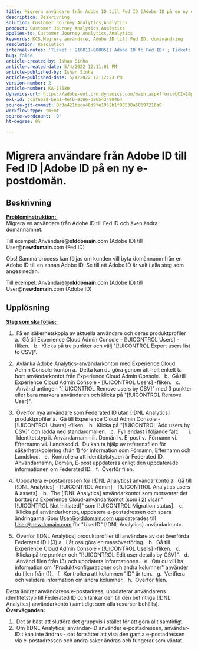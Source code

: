 ```yaml
---
title: Migrera användare från Adobe ID till Fed ID |Adobe ID på en ny e-postdomän.
description: Beskrivning
solution: Customer Journey Analytics,Analytics
product: Customer Journey Analytics,Analytics
applies-to: Customer Journey Analytics,Analytics
keywords: KCS,Migrera användare, Adobe ID till Fed ID, domänändring
resolution: Resolution
internal-notes: 'Ticket : 210811-000051( Adobe ID to Fed ID) ; Ticket: 210916-000306 (Adobe ID to Adobe ID)'
bug: false
article-created-by: Ishan Sinha
article-created-date: 5/4/2022 12:11:01 PM
article-published-by: Ishan Sinha
article-published-date: 5/4/2022 12:12:23 PM
version-number: 2
article-number: KA-17580
dynamics-url: https://adobe-ent.crm.dynamics.com/main.aspx?forceUCI=1&pagetype=entityrecord&etn=knowledgearticle&id=0868c43f-a3cb-ec11-a7b5-6045bd00db25
exl-id: ccaf66a8-bea1-4efb-9386-d965434804b4
source-git-commit: 0c3e421beca46d9fe1952b1f98538a50697216a0
workflow-type: tm+mt
source-wordcount: '0'
ht-degree: 0%

---
```


# Migrera användare från Adobe ID till Fed ID |Adobe ID på en ny e-postdomän.

## Beskrivning

<u><b>Probleminstruktion: </b></u> <br>
Migrera en användare från Adobe ID till Fed ID och även ändra domännamnet.

Till exempel: Användare@<b>olddomain</b>.com (Adobe ID) till User@<b>newdomain</b>.com (Fed ID)



Obs! Samma process kan följas om kunden vill byta domännamn från en Adobe ID till en annan Adobe ID. Se till att Adobe ID är valt i alla steg som anges nedan.

Till exempel: Användare@<b>olddomain</b>.com (Adobe ID) till User@<b>newdomain</b>.com (Adobe ID)


## Upplösning


<u><b>Steg som ska följas: </b></u>

1)  Få en säkerhetskopia av aktuella användare och deras produktprofiler a.  Gå till Experience Cloud Admin Console - [!UICONTROL Users] -fliken.
  b.  Klicka på tre punkter och välj &quot;[!UICONTROL Export users list to CSV]&quot;.

2)  Avlänka Adobe Analytics-användarkonton med Experience Cloud Admin Console-konton a.  Detta kan du göra genom att helt enkelt ta bort användarkontot från Experience Cloud Admin Console.
  b.  Gå till Experience Cloud Admin Console - [!UICONTROL Users] -fliken.
  c.  Använd antingen &quot;[!UICONTROL Remove users by CSV]&quot; med 3 punkter eller bara markera användaren och klicka på &quot;[!UICONTROL Remove User]&quot;.

3)  Överför nya användare som Federated ID utan [!DNL Analytics] produktprofiler a.  Gå till Experience Cloud Admin Console - [!UICONTROL Users] -fliken.
  b.  Klicka på &quot;[!UICONTROL Add users by CSV]&quot; och ladda ned standardmallen.
  c.  Fyll endast i följande fält:       i.  Identitetstyp ii. Användarnamn iii. Domän iv. E-post v.  Förnamn vi. Efternamn vii. Landskod d.  Du kan ta hjälp av referensfilen för säkerhetskopiering (från 1) för information som Förnamn, Efternamn och Landskod.
  e.  Kontrollera att identitetstypen är Federated ID, Användarnamn, Domän, E-post uppdateras enligt den uppdaterade informationen om Federated ID.
  f.  Överför filen.

4)  Uppdatera e-postadressen för [!DNL Analytics] användarkonto a.  Gå till [!DNL Analytics] - [!UICONTROL Admin] - [!UICONTROL Analytics users & assets].
  b.  The [!DNL Analytics] användarkontot som motsvarar det borttagna Experience Cloud-användarkontot (som i 2) visar &quot;[!UICONTROL Not Initiated]&quot; som [!UICONTROL Migration status].
  c.  Klicka på användarkontot, uppdatera e-postadressen och spara ändringarna. Som User@olddomain.com uppdaterades till User@newdomain.com för &quot;UserID&quot; [!DNL Analytics] användarkonto.

5)  Överför [!DNL Analytics] produktprofiler till användare av det överförda Federated ID i (3) a.  Låt oss göra en massöverföring.
  b.  Gå till Experience Cloud Admin Console - [!UICONTROL Users] -fliken.
  c.  Klicka på tre punkter och &quot;[!UICONTROL Edit user details by CSV]&quot;.
  d.  Använd filen från (3) och uppdatera informationen.
  e.  Om du vill ha information om &quot;Produktkonfigurationer och andra kolumner&quot; använder du filen från (1).
  f.  Kontrollera att kolumnen &quot;ID&quot; är tom.
  g.  Verifiera och validera information om andra kolumner.
  h.  Överför filen.

Detta ändrar användarens e-postadress, uppdaterar användarens identitetstyp till Federated ID och länkar den till den befintliga [!DNL Analytics] användarkonto (samtidigt som alla resurser behålls).
 
<b>Överväganden:</b>
1)  Det är bäst att slutföra det gruppvis i stället för att göra allt samtidigt.
2)  Om [!DNL Analytics] användar-ID använder e-postadressen, användar-ID:t kan inte ändras - det fortsätter att visa den gamla e-postadressen via e-postadressen och andra saker ändras och fungerar som väntat.
